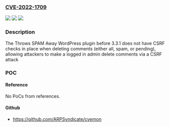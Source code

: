 ### [CVE-2022-1709](https://cve.mitre.org/cgi-bin/cvename.cgi?name=CVE-2022-1709)
![](https://img.shields.io/static/v1?label=Product&message=Throws%20SPAM%20Away&color=blue)
![](https://img.shields.io/static/v1?label=Version&message=n%2Fa&color=blue)
![](https://img.shields.io/static/v1?label=Vulnerability&message=CWE-352%20Cross-Site%20Request%20Forgery%20(CSRF)&color=brighgreen)

### Description

The Throws SPAM Away WordPress plugin before 3.3.1 does not have CSRF checks in place when deleting comments (either all, spam, or pending), allowing attackers to make a logged in admin delete comments via a CSRF attack

### POC

#### Reference
No PoCs from references.

#### Github
- https://github.com/ARPSyndicate/cvemon

